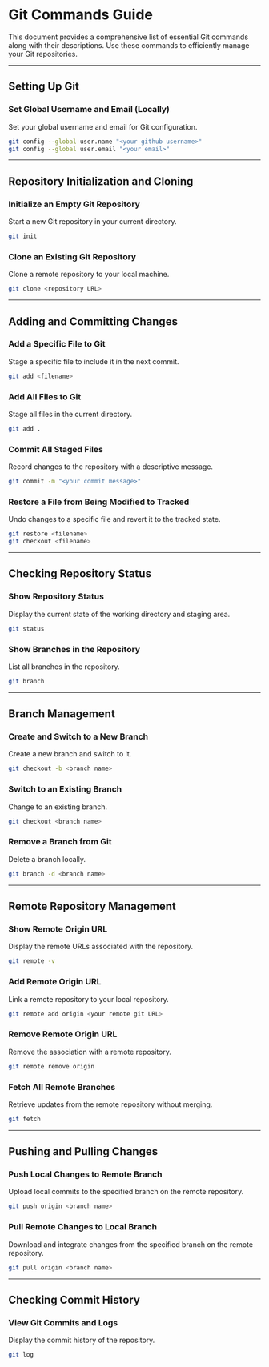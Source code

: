 # Git Commands Guide

This document provides a comprehensive list of essential Git commands along with their descriptions. Use these commands to efficiently manage your Git repositories.

---

## Setting Up Git

### Set Global Username and Email (Locally)
Set your global username and email for Git configuration.
```bash
git config --global user.name "<your github username>"
git config --global user.email "<your email>"
```

---

## Repository Initialization and Cloning

### Initialize an Empty Git Repository
Start a new Git repository in your current directory.
```bash
git init
```

### Clone an Existing Git Repository
Clone a remote repository to your local machine.
```bash
git clone <repository URL>
```

---

## Adding and Committing Changes

### Add a Specific File to Git
Stage a specific file to include it in the next commit.
```bash
git add <filename>
```

### Add All Files to Git
Stage all files in the current directory.
```bash
git add .
```

### Commit All Staged Files
Record changes to the repository with a descriptive message.
```bash
git commit -m "<your commit message>"
```

### Restore a File from Being Modified to Tracked
Undo changes to a specific file and revert it to the tracked state.
```bash
git restore <filename>
git checkout <filename>
```

---

## Checking Repository Status

### Show Repository Status
Display the current state of the working directory and staging area.
```bash
git status
```

### Show Branches in the Repository
List all branches in the repository.
```bash
git branch
```

---

## Branch Management

### Create and Switch to a New Branch
Create a new branch and switch to it.
```bash
git checkout -b <branch name>
```

### Switch to an Existing Branch
Change to an existing branch.
```bash
git checkout <branch name>
```

### Remove a Branch from Git
Delete a branch locally.
```bash
git branch -d <branch name>
```

---

## Remote Repository Management

### Show Remote Origin URL
Display the remote URLs associated with the repository.
```bash
git remote -v
```

### Add Remote Origin URL
Link a remote repository to your local repository.
```bash
git remote add origin <your remote git URL>
```

### Remove Remote Origin URL
Remove the association with a remote repository.
```bash
git remote remove origin
```

### Fetch All Remote Branches
Retrieve updates from the remote repository without merging.
```bash
git fetch
```

---

## Pushing and Pulling Changes

### Push Local Changes to Remote Branch
Upload local commits to the specified branch on the remote repository.
```bash
git push origin <branch name>
```

### Pull Remote Changes to Local Branch
Download and integrate changes from the specified branch on the remote repository.
```bash
git pull origin <branch name>
```

---

## Checking Commit History

### View Git Commits and Logs
Display the commit history of the repository.
```bash
git log

